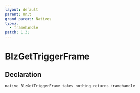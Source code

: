 ```yaml
---
layout: default
parent: Unit
grand_parent: Natives
types:
  - framehandle
patch: 1.31
---
```


# BlzGetTriggerFrame

## Declaration

```
native BlzGetTriggerFrame takes nothing returns framehandle
```